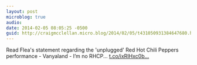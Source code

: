 ```yaml
---
layout: post
microblog: true
audio: 
date: 2014-02-05 08:05:25 -0500
guid: http://craigmcclellan.micro.blog/2014/02/05/t431050931384647680.html
---
```

Read Flea's statement regarding the 'unplugged' Red Hot Chili Peppers performance - Vanyaland - I’m no RHCP... [t.co/ixRIHxc0b...](http://t.co/ixRIHxc0bY)
